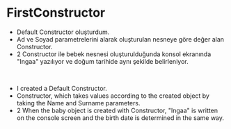 # FirstConstructor

- Default Constructor oluşturdum.
- Ad ve Soyad parametrelerini alarak oluşturulan nesneye göre değer alan Constructor.
- 2 Constructor ile bebek nesnesi oluşturulduğunda konsol ekranında "Ingaa" yazılıyor ve doğum tarihide aynı şekilde belirleniyor.
  
<br>

- I created a Default Constructor.
- Constructor, which takes values ​​according to the created object by taking the Name and Surname parameters.
- 2 When the baby object is created with Constructor, "Ingaa" is written on the console screen and the birth date is determined in the same way.
